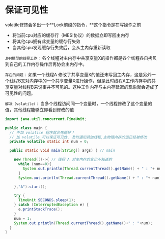# 保证可见性

volatile修饰会多出一个**Lock前缀的指令，**这个指令是在写操作之前

- 将当前cpu对应的缓存行（MESI协议）的数据立即写回主内存
- 将其他cpu拥有此变量的缓存行失效
- 当其他cpu发现缓存行失效后，会从主内存重新读取



`JMM模型的线程工作：` 各个线程对主内存中共享变量X的操作都是各个线程各自拷贝到自己的工作内存操作后再协会主内存中。

`存在的问题：` 如果一个线程A 修改了共享变量X的值还未写回主内存，这是另外一个线程B又对内存中的一个共享变量X进行操作，但是此时线程A工作内存中的共享变量对线程B来说事并不可见的。这种工作内存与主内存延迟的现象就会造成了可见性的问题。

`解决（volatile）：` 当多个线程访问同一个变量时，一个线程修改了这个变量的值，其他线程能够立即看到修改的值

```java
import java.util.concurrent.TimeUnit;

public class main {
  // 不加 volatile 程序就会死循环！
  // 加 volatile 可以保证可见性, 及时通知其他线程,主物理内存的值已经被修改
  private volatile static int num = 0;

  public static void main(String[] args) { // main

    new Thread(()->{ // 线程 A 对主内存的变化不知道的
      while (num==0){
        System.out.println(Thread.currentThread().getName() + " : "+ num);
      }
      System.out.println(Thread.currentThread().getName() + " : "+ num);

    },"A").start();

    try {
      TimeUnit.SECONDS.sleep(1);
    } catch (InterruptedException e) {
      e.printStackTrace();
    }
    num = 1;
    System.out.println(Thread.currentThread().getName()+" : "+num);
  }
}
```